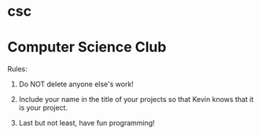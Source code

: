 csc
===

Computer Science Club
===

Rules:

1) Do NOT delete anyone else's work!

2) Include your name in the title of your projects so that Kevin knows that it is your project.

3) Last but not least, have fun programming!
